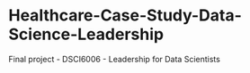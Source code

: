 # Healthcare-Case-Study-Data-Science-Leadership
Final project - DSCI6006 - Leadership for Data Scientists
